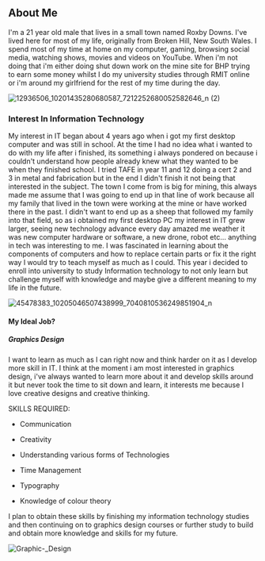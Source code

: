 <h2>About Me</h2>

I'm a 21 year old male that lives in a small town named Roxby Downs.
I've lived here for most of my life, originally from Broken Hill, New South Wales. I spend most of my time at home on my computer, gaming, browsing social media, watching shows, movies and videos on YouTube. When i'm not doing that i'm either doing shut down work on the mine site for BHP trying to earn some money whilst I do my university studies through RMIT online or i'm around my girlfriend for the rest of my time during the day.

![12936506_10201435280680587_7212252680052582646_n (2)](https://user-images.githubusercontent.com/48668269/56132691-cc2bd280-5fc9-11e9-9535-53676ba5532d.jpg)





<h3>Interest In Information Technology</h3>

My interest in IT began about 4 years ago when i got my first desktop computer and was still in school. At the time I had no idea what i wanted to do with my life after i finished, its something i always pondered on because i couldn't understand how people already knew what they wanted to be when they finished school. I tried TAFE in year 11 and 12 doing a cert 2 and 3 in metal and fabrication but in the end I didn't finish it not being that interested in the subject. The town I come from is big for mining, this always made me assume that I was going to end up in that line of work because all my family that lived in the town were working at the mine or have worked there in the past. I didn't want to end up as a sheep that followed my family into that field, so as i obtained my first desktop PC my interest in IT grew larger, seeing new technology advance every day amazed me weather it was new computer hardware or software, a new drone, robot etc... anything in tech was interesting to me. I was fascinated in learning about the components of computers and how to replace certain parts or fix it the right way I would try to teach myself as much as I could. This year i decided to enroll into university to study Information technology to not only learn but challenge myself with knowledge and maybe give a different meaning to my life in the future.



![45478383_10205046507438999_7040810536249851904_n](https://user-images.githubusercontent.com/48668269/56132178-7dca0400-5fc8-11e9-92ab-e3e01873bf30.jpg)



<h4>My Ideal Job?</h4>


<h5>Graphics Design</h5>

I want to learn as much as I can right now and think harder on it as I develop more skill in IT. I think at the moment i am most interested in graphics design, i've always wanted to learn more about it and develop skills around it but never took the time to sit down and learn, it interests me because I love creative designs and creative thinking.
 
   SKILLS REQUIRED:
   
   
 - Communication
 
 - Creativity
 
 - Understanding various forms of Technologies
 
 - Time Management 
 
 - Typography
 
 - Knowledge of colour theory
 
I plan to obtain these skills by finishing my information technology studies and then continuing on to graphics design courses or      further study to build and obtain more knowledge and skills for my future.
 
 
 
![Graphic-_Design](https://user-images.githubusercontent.com/48668269/56136005-05b40c00-5fd1-11e9-86e5-9cd57c7cf314.jpg)

 
